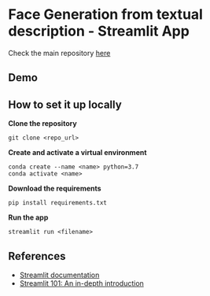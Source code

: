 # Face Generation from textual description - Streamlit App

Check the main repository [here](https://github.com/kad99kev/Face-Generator)

## Demo

## How to set it up locally
**Clone the repository**
```
git clone <repo_url>
```

**Create and activate a virtual environment**
```
conda create --name <name> python=3.7
conda activate <name>
```

**Download the requirements**
```
pip install requirements.txt
```

**Run the app**
 ```
 streamlit run <filename>
 ```
 

## References
- [Streamlit documentation](https://docs.streamlit.io/en/stable/)
- [Streamlit 101: An in-depth introduction](https://towardsdatascience.com/streamlit-101-an-in-depth-introduction-fc8aad9492f2)
